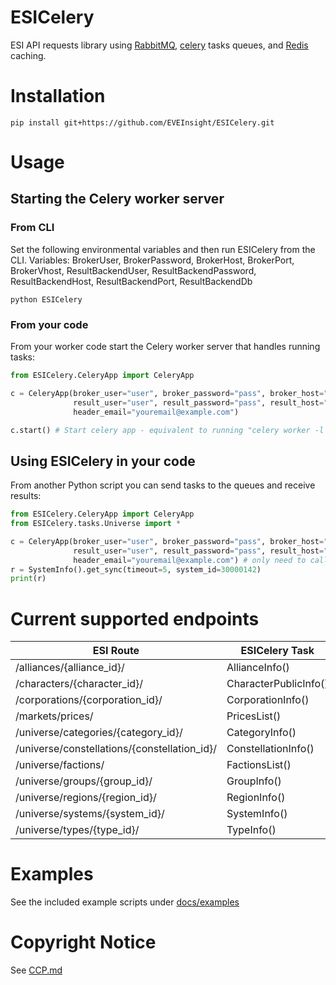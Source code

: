 # ESICelery
ESI API requests library using [RabbitMQ](https://www.rabbitmq.com/), [celery](https://docs.celeryproject.org/en/stable/getting-started/introduction.html) tasks queues, and [Redis](https://redis.io/) caching.

# Installation
```
pip install git+https://github.com/EVEInsight/ESICelery.git
```

# Usage
## Starting the Celery worker server
### From CLI
Set the following environmental variables and then run ESICelery from the CLI.
Variables: BrokerUser, BrokerPassword, BrokerHost, BrokerPort, BrokerVhost, ResultBackendUser, ResultBackendPassword, ResultBackendHost, ResultBackendPort, ResultBackendDb

```shell
python ESICelery
```

### From your code
From your worker code start the Celery worker server that handles running tasks:

```python
from ESICelery.CeleryApp import CeleryApp

c = CeleryApp(broker_user="user", broker_password="pass", broker_host="host", broker_port=5672, broker_vhost="esi",
              result_user="user", result_password="pass", result_host="host", result_port=6379, result_db=0,
              header_email="youremail@example.com")

c.start() # Start celery app - equivalent to running "celery worker -l WARNING --autoscale 10,1 -Q queues"
```

## Using ESICelery in your code
From another Python script you can send tasks to the queues and receive results:

```python
from ESICelery.CeleryApp import CeleryApp
from ESICelery.tasks.Universe import *

c = CeleryApp(broker_user="user", broker_password="pass", broker_host="host", broker_port=5672, broker_vhost="esi",
              result_user="user", result_password="pass", result_host="host", result_port=6379, result_db=0,
              header_email="youremail@example.com") # only need to call this once in our code to init the tasks
r = SystemInfo().get_sync(timeout=5, system_id=30000142)
print(r)
```

# Current supported endpoints

| ESI Route                                    | ESICelery Task        |
|----------------------------------------------|-----------------------|
| /alliances/{alliance_id}/                    | AllianceInfo()        |
| /characters/{character_id}/                  | CharacterPublicInfo() |
| /corporations/{corporation_id}/              | CorporationInfo()     |
| /markets/prices/                             | PricesList()          |
| /universe/categories/{category_id}/          | CategoryInfo()        |
| /universe/constellations/{constellation_id}/ | ConstellationInfo()   |
| /universe/factions/                          | FactionsList()        |
| /universe/groups/{group_id}/                 | GroupInfo()           |
| /universe/regions/{region_id}/               | RegionInfo()          |
| /universe/systems/{system_id}/               | SystemInfo()          |
| /universe/types/{type_id}/                   | TypeInfo()            |

# Examples
See the included example scripts under [docs/examples](https://github.com/EVEInsight/ESICelery/tree/main/docs/examples)

# Copyright Notice
See [CCP.md](https://github.com/EVEInsight/ESICelery/blob/main/CCP.md)

